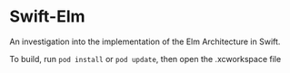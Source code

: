 # Swift-Elm

An investigation into the implementation of the Elm Architecture in Swift.

To build, run `pod install` or `pod update`, then open the .xcworkspace file